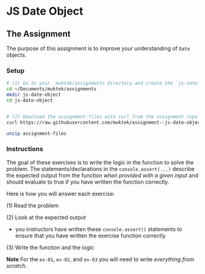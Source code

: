 # JS Date Object

## The Assignment

The purpose of this assignment is to improve your understanding of `Date` objects.


### Setup
```sh
# (1) Go to your  muktek/assignments directory and create the `js-date-object` folder for this assignment
cd ~/Documents/muktek/assignments
mkdir js-date-object
cd js-date-object


# (2) Download the assignment-files with curl from the assignment repo and unzip
curl https://raw.githubusercontent.com/muktek/assignment--js-date-object/master/assignment-files.zip > assignment-files.zip

unzip assignment-files
```

### Instructions

The goal of these exercises is to write the logic in the function to solve the problem.   The statements/declarations in the `console.assert(...)` describe the expected output from the function *when provided with a given input* and should evaluate to true if you have written the function correctly.

Here is how you will answer each exercise:

(1) Read the problem

(2) Look at the expected output
- you instructors have written these `console.assert()` statements to ensure that you have written the exercise function correctly

(3) Write the function and the logic

**Note**
For the `ex-01`, `ex-02`, and `ex-03` you will need to write *everything from scratch*. 

